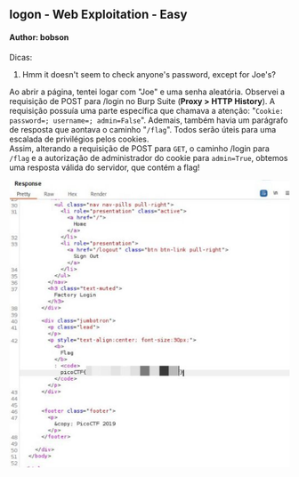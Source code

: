 ## logon - Web Exploitation - Easy
#### Author: bobson

Dicas:
1. Hmm it doesn't seem to check anyone's password, except for Joe's?

Ao abrir a página, tentei logar com "Joe" e uma senha aleatória. Observei a requisição de POST para /login no Burp Suite (**Proxy > HTTP History**). A requisição possuía uma parte específica que chamava a atenção: "`Cookie: password=; username=; admin=False`". Ademais, também havia um parágrafo de resposta que aontava o caminho "`/flag`". Todos serão úteis para uma escalada de privilégios pelos cookies. <br>
Assim, alterando a requisição de POST para `GET`, o caminho /login para `/flag` e a autorização de administrador do cookie para `admin=True`, obtemos uma resposta válida do servidor, que contém a flag!

<p align="center">
  <img src="imagens/logon.jpeg" alt="Burp Suite Repeater">
</p>
